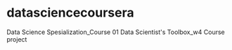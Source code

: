 # datasciencecoursera
Data Science Spesialization_Course 01 Data Scientist's Toolbox_w4 Course project
